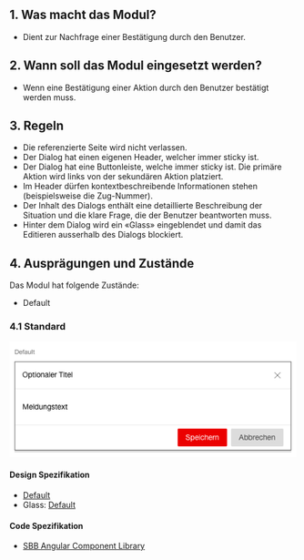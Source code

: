 ## 1. Was macht das Modul?
* Dient zur Nachfrage einer Bestätigung durch den Benutzer.


## 2. Wann soll das Modul eingesetzt werden? 
* Wenn eine Bestätigung einer Aktion durch den Benutzer bestätigt werden muss.


## 3. Regeln
* Die referenzierte Seite wird nicht verlassen.
* Der Dialog hat einen eigenen Header, welcher immer sticky ist.
* Der Dialog hat eine Buttonleiste, welche immer sticky ist. Die primäre Aktion wird links von der sekundären Aktion platziert.
* Im Header dürfen kontextbeschreibende Informationen stehen (beispielsweise die Zug-Nummer).
* Der Inhalt des Dialogs enthält eine detaillierte Beschreibung der Situation und die klare Frage, die der Benutzer beantworten muss.
* Hinter dem Dialog wird ein «Glass» eingeblendet und damit das Editieren ausserhalb des Dialogs blockiert.


## 4. Ausprägungen und Zustände
Das Modul hat folgende Zustände:
* Default

### 4.1 Standard
![Darstellung des Moduls Dialog](https://raw.githubusercontent.com/sbb-design-systems/design-system-webapp-documentation/master/documentation/modules/dialog/images/dialog_default.png 'class: image')

#### Design Spezifikation
* [Default](https://sbb.invisionapp.com/d/main#/console/17140415/355318666/inspect)
* Glass: [Default](https://sbb.invisionapp.com/d/main#/console/17140415/355318667/inspect)

#### Code Spezifikation
* [SBB Angular Component Library](https://sbb-angular.app.sbb.ch/business/components/dialog)
